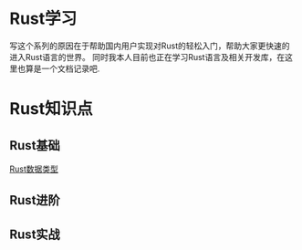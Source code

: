 # Rust学习

写这个系列的原因在于帮助国内用户实现对Rust的轻松入门，帮助大家更快速的进入Rust语言的世界。
同时我本人目前也正在学习Rust语言及相关开发库，在这里也算是一个文档记录吧.

# Rust知识点
## Rust基础
[Rust数据类型](Rust基础/Rust数据类型.md)

## Rust进阶
## Rust实战